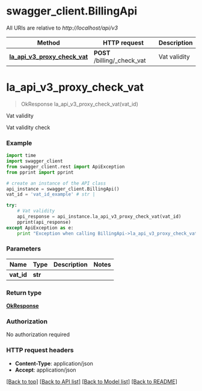 # swagger_client.BillingApi

All URIs are relative to *http://localhost/api/v3*

Method | HTTP request | Description
------------- | ------------- | -------------
[**la_api_v3_proxy_check_vat**](BillingApi.md#la_api_v3_proxy_check_vat) | **POST** /billing/_check_vat | Vat validity


# **la_api_v3_proxy_check_vat**
> OkResponse la_api_v3_proxy_check_vat(vat_id)

Vat validity

Vat validity check

### Example 
```python
import time
import swagger_client
from swagger_client.rest import ApiException
from pprint import pprint

# create an instance of the API class
api_instance = swagger_client.BillingApi()
vat_id = 'vat_id_example' # str | 

try: 
    # Vat validity
    api_response = api_instance.la_api_v3_proxy_check_vat(vat_id)
    pprint(api_response)
except ApiException as e:
    print "Exception when calling BillingApi->la_api_v3_proxy_check_vat: %s\n" % e
```

### Parameters

Name | Type | Description  | Notes
------------- | ------------- | ------------- | -------------
 **vat_id** | **str**|  | 

### Return type

[**OkResponse**](OkResponse.md)

### Authorization

No authorization required

### HTTP request headers

 - **Content-Type**: application/json
 - **Accept**: application/json

[[Back to top]](#) [[Back to API list]](../README.md#documentation-for-api-endpoints) [[Back to Model list]](../README.md#documentation-for-models) [[Back to README]](../README.md)


